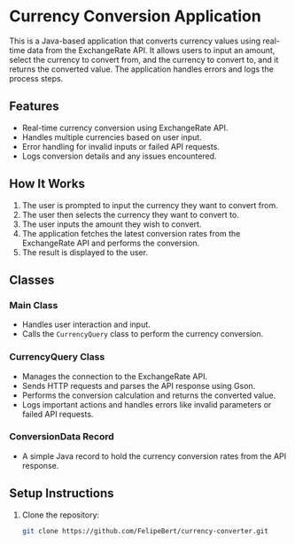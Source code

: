 # Currency Conversion Application

This is a Java-based application that converts currency values using real-time data from the ExchangeRate API. It allows users to input an amount, select the currency to convert from, and the currency to convert to, and it returns the converted value. The application handles errors and logs the process steps.

## Features

- Real-time currency conversion using ExchangeRate API.
- Handles multiple currencies based on user input.
- Error handling for invalid inputs or failed API requests.
- Logs conversion details and any issues encountered.

## How It Works

1. The user is prompted to input the currency they want to convert from.
2. The user then selects the currency they want to convert to.
3. The user inputs the amount they wish to convert.
4. The application fetches the latest conversion rates from the ExchangeRate API and performs the conversion.
5. The result is displayed to the user.

## Classes

### Main Class

- Handles user interaction and input.
- Calls the `CurrencyQuery` class to perform the currency conversion.

### CurrencyQuery Class

- Manages the connection to the ExchangeRate API.
- Sends HTTP requests and parses the API response using Gson.
- Performs the conversion calculation and returns the converted value.
- Logs important actions and handles errors like invalid parameters or failed API requests.

### ConversionData Record

- A simple Java record to hold the currency conversion rates from the API response.

## Setup Instructions

1. Clone the repository:
   ```bash
   git clone https://github.com/FelipeBert/currency-converter.git

